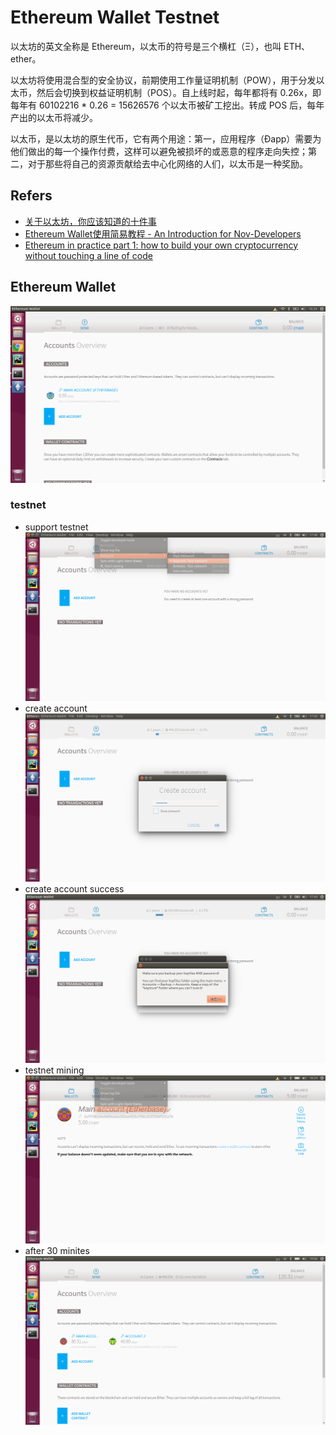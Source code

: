 # Ethereum Wallet Testnet

以太坊的英文全称是 Ethereum，以太币的符号是三个横杠（Ξ），也叫 ETH、ether。

以太坊将使用混合型的安全协议，前期使用工作量证明机制（POW），用于分发以太币，然后会切换到权益证明机制（POS）。自上线时起，每年都将有 0.26x，即每年有 60102216 * 0.26 = 15626576 个以太币被矿工挖出。转成 POS 后，每年产出的以太币将减少。

以太币，是以太坊的原生代币，它有两个用途：第一，应用程序（Đapp）需要为他们做出的每一个操作付费，这样可以避免被损坏的或恶意的程序走向失控；第二，对于那些将自己的资源贡献给去中心化网络的人们，以太币是一种奖励。

## Refers

* [关于以太坊，你应该知道的十件事](https://yunbi.zendesk.com/hc/zh-cn/articles/115004887127-%E5%85%B3%E4%BA%8E%E4%BB%A5%E5%A4%AA%E5%9D%8A-%E4%BD%A0%E5%BA%94%E8%AF%A5%E7%9F%A5%E9%81%93%E7%9A%84%E5%8D%81%E4%BB%B6%E4%BA%8B)
* [Ethereum Wallet使用简易教程 - An Introduction for Nov-Developers](http://www.jianshu.com/p/ab8b2c4903c6)
* [Ethereum in practice part 1: how to build your own cryptocurrency without touching a line of code](https://blog.ethereum.org/2015/12/03/how-to-build-your-own-cryptocurrency/)

## Ethereum Wallet

![img/ethereum_wallet.png](img/ethereum_wallet.png)

### testnet

* support testnet
  ![img/ethereum_develop_testnet.png](img/ethereum_develop_testnet.png)
* create account
  ![img/ethereum_develop_testnet_create_account.png](img/ethereum_develop_testnet_create_account.png)
* create account success
  ![img/ethereum_develop_testnet_create_account_backup.png](img/ethereum_develop_testnet_create_account_backup.png)
* testnet mining
  ![img/ethereum_develop_testnet_mining.png](img/ethereum_develop_testnet_mining.png)
* after 30 minites
  ![img/ethereum_develop_get_enough_ether.png](img/ethereum_develop_get_enough_ether.png)

